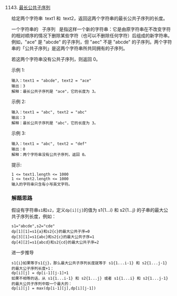 1143. [最长公共子序列](https://leetcode-cn.com/problems/longest-common-subsequence/)

给定两个字符串  text1 和  text2，返回这两个字符串的最长公共子序列的长度。

一个字符串的   子序列   是指这样一个新的字符串：它是由原字符串在不改变字符的相对顺序的情况下删除某些字符（也可以不删除任何字符）后组成的新字符串。
例如，"ace" 是 "abcde" 的子序列，但 "aec" 不是 "abcde" 的子序列。两个字符串的「公共子序列」是这两个字符串所共同拥有的子序列。

若这两个字符串没有公共子序列，则返回 0。

示例 1:

```
输入：text1 = "abcde", text2 = "ace"
输出：3
解释：最长公共子序列是 "ace"，它的长度为 3。
```

示例 2:

```
输入：text1 = "abc", text2 = "abc"
输出：3
解释：最长公共子序列是 "abc"，它的长度为 3。
```

示例 3:

```
输入：text1 = "abc", text2 = "def"
输出：0
解释：两个字符串没有公共子序列，返回 0。
```

提示:

```
1 <= text1.length <= 1000
1 <= text2.length <= 1000
输入的字符串只含有小写英文字符。
```

### 解题思路

假设有字符串`s1`和`s2`，定义`dp[i][j]`的值为 s1{1...i} 和 s2{1...j} 的子串的最大公共子序列长度，例如：

```
s1="abcde",s2="cde"
dp[1][1]=s1{a}和s2{c}的最大公共子序=0
dp[3][1]=s1{abc}和s2{c}的最大公共子序=1
dp[4][2]=s1{abcd}和s2{cd}的最大公共子序=2
```

进一步推导

```
s1{i}如果等于s1{j}，那么最大公共子序列长度就等于 s1{1...i-1} 和 s2{1...j-1} 的最大公子序列长度+1：
dp[i][j] = dp[i-1][j-1]+1
如果不相等的话，从 s1{1...i-1} 和 s2{1...j} 或者 s1{1...i} 和 s2{1...j-1} 的最大公共子序列中取一个最大的：
dp[i][j] = max(dp[i-1][j],dp[i][j-1])
```
